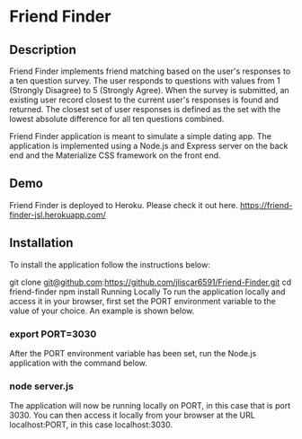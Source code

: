 # Friend Finder 

## Description
Friend Finder implements friend matching based on the user's responses to a ten question survey. The user responds to questions with values from 1 (Strongly Disagree) to 5 (Strongly Agree). When the survey is submitted, an existing user record closest to the current user's responses is found and returned. The closest set of user responses is defined as the set with the lowest absolute difference for all ten questions combined.

Friend Finder application is meant to simulate a simple dating app. The application is implemented using a Node.js and Express server on the back end and the Materialize CSS framework on the front end.

## Demo
Friend Finder is deployed to Heroku. Please check it out here.
https://friend-finder-jsl.herokuapp.com/

## Installation
To install the application follow the instructions below:

git clone git@github.com:https://github.com/jliscar6591/Friend-Finder.git
cd friend-finder
npm install
Running Locally
To run the application locally and access it in your browser, first set the PORT environment variable to the value of your choice. An example is shown below.

### export PORT=3030

After the PORT environment variable has been set, run the Node.js application with the command below.

### node server.js
  
The application will now be running locally on PORT, in this case that is port 3030. You can then access it locally from your browser at the URL localhost:PORT, in this case localhost:3030.
